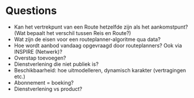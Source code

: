 # Questions

- Kan het vertrekpunt van een Route hetzelfde zijn als het aankomstpunt? (Wat bepaalt het verschil tussen Reis en Route?)
- Wat zijn de eisen voor een routeplanner-algoritme qua data?
- Hoe wordt aanbod vandaag opgevraagd door routeplanners? Ook via INSPIRE (Netwerk)?
- Overstap toevoegen?
- Dienstverlening die niet publiek is?
- Beschikbaarheid: hoe uitmodelleren, dynamisch karakter (vertragingen etc.)
- Abonnement = boeking?
- Dienstverlening vs product?
